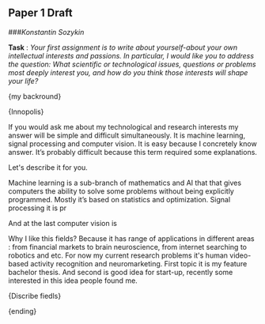 ## Paper 1 Draft 
###*Konstantin Sozykin* 

**Task** : *Your first assignment is to write about yourself-about your own intellectual interests and passions. In particular, I would like you to address the question: What scientific or technological issues, questions or problems most deeply interest you, and how do you think those interests will shape your life?*

{my backround}

{Innopolis}

If you would ask me about my technological and research interests my answer will be simple and difficult simultaneously. It is machine learning, signal processing and computer vision. It is easy because I concretely know answer. It’s probably difficult because this term required some explanations.

Let's describe it for you.

Machine learning is a sub-branch of mathematics and AI that  that gives computers the ability to solve some problems without being explicitly programmed. Mostly it’s based on statistics and optimization. 
Signal processing it is pr

And at the last computer vision is

Why I like this fields? Because it has  range of applications in different areas : from financial markets to brain neuroscience, from internet searching to robotics and etc.
For now my current research problems it's human video-based activity recognition and neuromarketing. First topic it is my feature bachelor thesis. And second is good idea for start-up, recently some  interested in this idea  people  found me.

{Discribe fiedls}

{ending}
